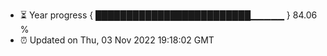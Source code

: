 - ⏳ Year progress { █████████████████████████▁▁▁▁▁ } 84.06 %
- ⏰ Updated on Thu, 03 Nov 2022 19:18:02 GMT

